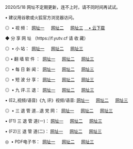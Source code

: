 <p>2020/5/18 网址不定期更新，连不上时，请不同时间再试试。
<p>• 建议用谷歌或火狐官方浏览器访问。
<p>◎  • 视 频： 
<a href="http://mnl.proyectolanuevatierra.com/" target="_blank">网址一</a> 　 
<a href="http://miu.proyectolanuevatierra.com/" target="_blank">网址二</a> 　 
<a href="http://miu.proyectolanuevatierra.com/b.html" target="_blank">网址三</a>  
<a href="https://yadi.sk/d/d0sUeAOpal3njw" target="_blank">　• 云下载 </a></p>
<p> ◆ 分 享 网 址 <a href="http://mkj.proyectolanuevatierra.com/a.html"></a>（https://f.yutv.cf 请 收 藏） </p>
<p>◎ </span>  •  小 站：  
<a href="http://mnl.proyectolanuevatierra.com/f.html" target="_blank">网址一</a> 　 
<a href="http://miu.proyectolanuevatierra.com/h.html" target="_blank">网址二</a> 　 
<a href="http://miu.proyectolanuevatierra.com/k/" target="_blank">网址三</a></p>
<p>◎  • 翻 墙 软 件 ：  
<a href="http://mnl.proyectolanuevatierra.com/ff/" target="_blank">网址一</a> 　 
<a href="http://miu.proyectolanuevatierra.com/s/read/a1_nd.html" target="_blank">网址二</a> 　 
<a href="http://miu.proyectolanuevatierra.com/ff/index.html" target="_blank">网址三</a></p>
<p>◎ </span>  • 每 日 新 闻：  
<a href="http://mnl.proyectolanuevatierra.com/day/" target="_blank">网址一</a> 　 
<a href="http://miu.proyectolanuevatierra.com/day/" target="_blank">网址二</a> 　 
<a href="http://miu.proyectolanuevatierra.com/day/index.html" target="_blank">网址三</a></p>
<p>◎ </span>  • 短 波 分 享：  
<a href="http://mnl.proyectolanuevatierra.com/h/" target="_blank">网址一</a> 　 
<a href="http://miu.proyectolanuevatierra.com/h/" target="_blank">网址二</a> 　 
<a href="http://miu.proyectolanuevatierra.com/h/index.html" target="_blank">网址三</a></p>
<p>◎   • 九 评.三 退：  
<a href="http://mnl.proyectolanuevatierra.com/t/" target="_blank">网址一</a> 　 
<a href="http://miu.proyectolanuevatierra.comli/v2/index.html" target="_blank">网址二</a> 　 
<a href="http://miu.proyectolanuevatierra.com/tt/index.html" target="_blank">网址三</a> 　</p>
<p>  • (E2_视频/语音)《九 评》视频/语音: 
<a href="http://miu.proyectolanuevatierra.com/7738.html" target="_blank">网址一</a> 　 
<a href="http://miu.proyectolanuevatierra.com/7614.html" target="_blank">网址二</a> 　 
<a href="http://miu.proyectolanuevatierra.com/7633.html" target="_blank">网址三</a></p>
<p>◎   • 三 退 管 道...退 党 网：  
<a href="http://mnl.proyectolanuevatierra.com/go/td1.html" target="_blank">网址一</a> 　 
<a href="http://miu.proyectolanuevatierra.com/go/td2.html" target="_blank">网址二</a> 　 
<a href="http://miu.proyectolanuevatierra.com/go/td3.html" target="_blank">网址三</a></p>
<p>  • (F1) 三 退 管 道(一)： 
<a href="http://mnl.proyectolanuevatierra.com/dd/" target="_blank">网址一</a> 　 
<a href="http://miu.proyectolanuevatierra.com/s/read/a1_tdx.html" target="_blank">网址二</a> 　 
<a href="http://miu.proyectolanuevatierra.com/dd/" target="_blank">网址三</a></p>
<p>  • (F2)三 退 管 道(二)： 
<a href="http://miu.proyectolanuevatierra.com/d/" target="_blank">网址一</a> 　 
<a href="http://mnl.proyectolanuevatierra.com/d/index.html" target="_blank">网址二</a> 　 
<a href="http://miu.proyectolanuevatierra.com/d/" target="_blank">网址三</a></p>
<p>◎   • PDF电子书：  
<a href="http://mnl.proyectolanuevatierra.com/p/" target="_blank">网址一</a> 　 
<a href="http://miu.proyectolanuevatierra.com/p/index.html" target="_blank">网址二</a> 　 
<a href="http://miu.proyectolanuevatierra.com/p/" target="_blank">网址三</a></p>
